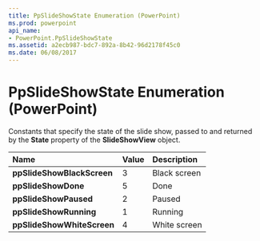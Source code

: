 ```yaml
---
title: PpSlideShowState Enumeration (PowerPoint)
ms.prod: powerpoint
api_name:
- PowerPoint.PpSlideShowState
ms.assetid: a2ecb987-bdc7-892a-8b42-96d2178f45c0
ms.date: 06/08/2017
---
```



# PpSlideShowState Enumeration (PowerPoint)

Constants that specify the state of the slide show, passed to and returned by the  **State** property of the **SlideShowView** object.



|**Name**|**Value**|**Description**|
|:-----|:-----|:-----|
|**ppSlideShowBlackScreen**|3|Black screen|
|**ppSlideShowDone**|5|Done|
|**ppSlideShowPaused**|2|Paused|
|**ppSlideShowRunning**|1|Running|
|**ppSlideShowWhiteScreen**|4|White screen|

